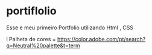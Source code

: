 # portiflolio

Esse e meu primeiro Portfolio utilizando Html , CSS 

l
Palheta de cores = https://color.adobe.com/pt/search?q=Neutral%20palette&t=term 